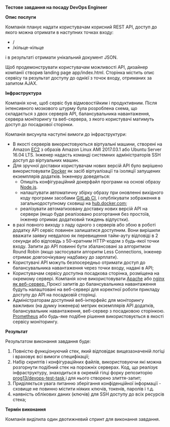 **Тестове завдання на посаду DevOps Engineer**

**Опис послуги**

Компанія планує надати користувачам корисний REST API, доступ до якого можна отримати в наступних точках входу:

- /
- /кільце-кільце

і в результаті отримати унікальний документ JSON.

Щоб продемонструвати користувачам можливості API, дизайнер компанії створив landing  page app/index.html. Сторінка містить опис сервісу та результат доступу до однієї з точок входу, отриманих за запитом AJAX.

**Інфраструктура**

Компанія хоче, щоб сервіс був відмовостійким і продуктивним. Після інтенсивного мозкового штурму була розроблена схема, що складається з двох серверів API, балансувальника навантаження, сервера моніторингу та веб-сервера, з якого користувачі матимуть доступ до посадкової сторінки.


Компанія висунула наступні вимоги до інфраструктури:

- В якості серверів використовуються віртуальні машини, створені на Amazon [EC2](https://aws.amazon.com/ec2) з образів Amazon Linux AMI 2017.03.1 або Ubuntu Server 16.04 LTS. Інженер надасть команді системних адміністраторів SSH доступ до віртуальних машин.
- Для зручної доставки користувачам нових версій API було вирішено використовувати [Docker](https://www.docker.com) як засіб віртуалізації та ізоляції запущених екземплярів додатків. Інженеру доведеться:
  - Опишіть конфігураційний докерфайл програми на основі образу [Node.js](https://hub.docker.com/_/node).
  - налаштувати автоматичну збірку образу при оновленні вихідного коду програми засобами [GitLab CI](https://about.gitlab.com/features/gitlab-ci-cd), і опублікувати зображення в загальнодоступному сховищі на [hub.docker.com](https://hub.docker.com);
  - реалізувати автоматизовану доставку нових версій API на сервери (якщо буде реалізовано розгортання без простоїв, інженер отримає додатковий тиждень відпустки).
- в разі повного виходу з ладу одного з серверів або збою в роботі додатку API сервіс повинен залишатися доступним. Вони вирішили вважати заявку невдалою як перевищення тайм-ауту відповіді в 2 секунди або відповідь  з 50-кратним HTTP-кодом з будь-якої точки входу. Запити до API повинні бути збалансовані за алгоритмом Round Robin (якщо застосувати алгоритм Less Connections, інженер отримає довгоочікувану надбавку до зарплати).
- Користувачі API можуть безпосередньо отримати доступ до балансувальника навантаження через точки входу, надані в API;
- Користувачам сервісу доступна посадкова сторінка, розміщена на окремому сервері. Компанія хоче використовувати [Apache](https://httpd.apache.org) або [nginx як веб-сервер. ](https://www.nginx.com/resources/wiki)Проксі запитів до балансувальника навантаження будуть налаштовані на веб-сервері для коректної роботи прикладу доступу до API на посадковій сторінці.
- Адміністраторам доступний веб-інтерфейс для моніторингу важливих (на думку інженера) метрик екземплярів API додатків, балансувальник навантаження, веб-сервер з посадковою сторінкою. [Prometheus](https://prometheus.io) або будь-яке подібне рішення використовується в якості сервісу моніторингу.

**Результат**

Результатом виконання завдання буде:

1. Повністю функціонуючий стек, який відповідає вищезазначеній логіці і враховує всі вимоги специфікації;
1. Набір скриптів і конфігураційних файлів, використовуючи які можна розгорнути подібний стек на порожніх серверах. Код, що реалізує інфраструктуру, знаходиться в окремій гілці форку  репозиторію [prog13/devops-test-task ](https://gitlab.com/prog13/devops-test-task) і для нього створено злиття-запит;
1. Приділяється увага питанню зберігання конфіденційної інформації - сховище не повинно містити ніяких ключів, токенів, паролів і т.д.
1. наявність облікових даних (ключів) для SSH доступу до всіх ресурсів стека;

**Термін виконання**

Компанія виділила один двотижневий спринт для виконання завдання.


